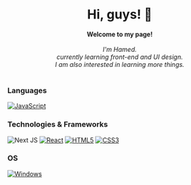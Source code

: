 <h1 align="center">Hi, guys! 👋</h1>
<p align="center">
   <b>Welcome to my page!</b><br><br>
      <i>
         I'm Hamed.<br>
         currently learning front-end and UI design.<br>
          I am also interested in learning more things.<br>
    </i><br>
</p>

### Languages
[![JavaScript](https://img.shields.io/badge/javascript-black?style=for-the-badge&logo=javascript)](https://github.com/wervlad)



### Technologies & Frameworks

![Next JS](https://img.shields.io/badge/Next-black?style=for-the-badge&logo=next.js&logoColor=green)
[![React](https://img.shields.io/badge/react-black?style=for-the-badge&logo=react)](https://github.com/wervlad)
[![HTML5](https://img.shields.io/badge/html5-black?style=for-the-badge&logo=html5)](https://hub.docker.com/u/wervlad)
[![CSS3](https://img.shields.io/badge/css3-black?style=for-the-badge&logo=css3)](https://hub.docker.com/u/wervlad)



### OS
[![Windows](https://img.shields.io/badge/Windows-black?style=for-the-badge&logo=Windows)](https://github.com/wervlad)

